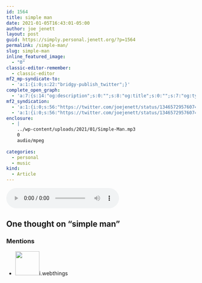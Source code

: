 ```yaml
---
id: 1564
title: simple man
date: 2021-01-05T16:43:01-05:00
author: joe jenett
layout: post
guid: https://simply.personal.jenett.org/?p=1564
permalink: /simple-man/
slug: simple-man
inline_featured_image:
  - "0"
classic-editor-remember:
  - classic-editor
mf2_mp-syndicate-to:
  - 'a:1:{i:0;s:22:"bridgy-publish_twitter";}'
complete_open_graph:
  - 'a:7:{s:14:"og:description";s:0:"";s:8:"og:title";s:0:"";s:7:"og:type";s:0:"";s:12:"twitter:card";s:7:"summary";s:15:"twitter:creator";s:0:"";s:19:"twitter:description";s:0:"";s:8:"og:image";s:0:"";}'
mf2_syndication:
  - 'a:1:{i:0;s:56:"https://twitter.com/joejenett/status/1346572957607464967";}'
  - 'a:1:{i:0;s:56:"https://twitter.com/joejenett/status/1346572957607464967";}'
enclosure:
  - |
    ../wp-content/uploads/2021/01/Simple-Man.mp3
    0
    audio/mpeg
    
categories:
  - personal
  - music
kind:
  - Article
---
```

<audio controls><source src="../wp-content/uploads/2021/01/Simple-Man.mp3" type="audio/mp3"></audio>

<h2 id="comments-title">One thought on “<span>simple man</span>”		</h2>


<ol class="commentlist">
</ol>

<div class="mentions">
<h3>Mentions</h3>
<ul class="mention-list linkback-mention"><li class="webmention even thread-even depth-1 linkback-mention-single u-mention h-cite h-entry p-comment comment" id="comment-317">
<span class="p-author h-card"><a class="u-url" title="" href="https://twitter.com/iwebthings"><img alt="" src="https://pbs.twimg.com/profile_images/1072273291186987010/MGloHRRZ.jpg" srcset="https://pbs.twimg.com/profile_images/1072273291186987010/MGloHRRZ.jpg 2x" class="avatar avatar-64 photo avatar-default local-avatar u-photo" itemprop="image" loading="lazy" width="64" height="64"></a><span class="hide-name p-name">i.webthings</span></span><a class="u-url" href="https://twitter.com/iwebthings/status/1346574599660707840"></a>
</li></ul></div>